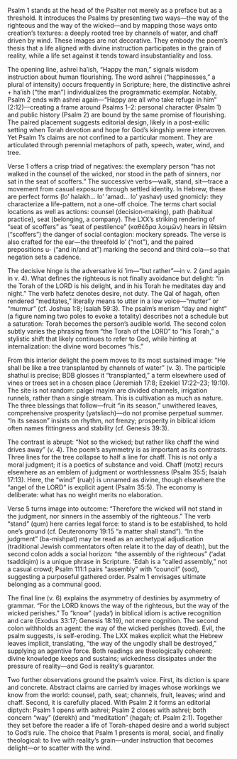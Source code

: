 Psalm 1 stands at the head of the Psalter not merely as a preface but as a threshold. It introduces the Psalms by presenting two ways—the way of the righteous and the way of the wicked—and by mapping those ways onto creation’s textures: a deeply rooted tree by channels of water, and chaff driven by wind. These images are not decorative. They embody the poem’s thesis that a life aligned with divine instruction participates in the grain of reality, while a life set against it tends toward insubstantiality and loss.

The opening line, ashrei ha’ish, “Happy the man,” signals wisdom instruction about human flourishing. The word ashrei (“happinesses,” a plural of intensity) occurs frequently in Scripture; here, the distinctive ashrei + ha’ish (“the man”) individualizes the programmatic exemplar. Notably, Psalm 2 ends with ashrei again—“Happy are all who take refuge in him” (2:12)—creating a frame around Psalms 1–2: personal character (Psalm 1) and public history (Psalm 2) are bound by the same promise of flourishing. The paired placement suggests editorial design, likely in a post-exilic setting when Torah devotion and hope for God’s kingship were interwoven. Yet Psalm 1’s claims are not confined to a particular moment. They are articulated through perennial metaphors of path, speech, water, wind, and tree.

Verse 1 offers a crisp triad of negatives: the exemplary person “has not walked in the counsel of the wicked, nor stood in the path of sinners, nor sat in the seat of scoffers.” The successive verbs—walk, stand, sit—trace a movement from casual exposure through settled identity. In Hebrew, these are perfect forms (lo’ halakh… lo’ ‘amad… lo’ yashav) used gnomicly: they characterize a life-pattern, not a one-off choice. The terms chart social locations as well as actions: counsel (decision-making), path (habitual practice), seat (belonging, a company). The LXX’s striking rendering of “seat of scoffers” as “seat of pestilence” (καθέδρα λοιμῶν) hears in lētsim (“scoffers”) the danger of social contagion: mockery spreads. The verse is also crafted for the ear—the threefold lo’ (“not”), and the paired prepositions u- (“and in/and at”) marking the second and third cola—so that negation sets a cadence.

The decisive hinge is the adversative ki ’im—“but rather”—in v. 2 (and again in v. 4). What defines the righteous is not finally avoidance but delight: “in the Torah of the LORD is his delight, and in his Torah he meditates day and night.” The verb ḥafetz denotes desire, not duty. The Qal of hagah, often rendered “meditates,” literally means to utter in a low voice—“mutter” or “murmur” (cf. Joshua 1:8; Isaiah 59:3). The psalm’s merism “day and night” (a figure naming two poles to evoke a totality) describes not a schedule but a saturation: Torah becomes the person’s audible world. The second colon subtly varies the phrasing from “the Torah of the LORD” to “his Torah,” a stylistic shift that likely continues to refer to God, while hinting at internalization: the divine word becomes “his.”

From this interior delight the poem moves to its most sustained image: “He shall be like a tree transplanted by channels of water” (v. 3). The participle shathul is precise; BDB glosses it “transplanted,” a term elsewhere used of vines or trees set in a chosen place (Jeremiah 17:8; Ezekiel 17:22–23; 19:10). The site is not random: palgei mayim are divided channels, irrigation runnels, rather than a single stream. This is cultivation as much as nature. The three blessings that follow—fruit “in its season,” unwithered leaves, comprehensive prosperity (yatsliach)—do not promise perpetual summer. “In its season” insists on rhythm, not frenzy; prosperity in biblical idiom often names fittingness and stability (cf. Genesis 39:3).

The contrast is abrupt: “Not so the wicked; but rather like chaff the wind drives away” (v. 4). The poem’s asymmetry is as important as its contrasts. Three lines for the tree collapse to half a line for chaff. This is not only a moral judgment; it is a poetics of substance and void. Chaff (motz) recurs elsewhere as an emblem of judgment or worthlessness (Psalm 35:5; Isaiah 17:13). Here, the “wind” (ruaḥ) is unnamed as divine, though elsewhere the “angel of the LORD” is explicit agent (Psalm 35:5). The economy is deliberate: what has no weight merits no elaboration.

Verse 5 turns image into outcome: “Therefore the wicked will not stand in the judgment, nor sinners in the assembly of the righteous.” The verb “stand” (qum) here carries legal force: to stand is to be established, to hold one’s ground (cf. Deuteronomy 19:15 “a matter shall stand”). “In the judgment” (ba-mishpat) may be read as an archetypal adjudication (traditional Jewish commentators often relate it to the day of death), but the second colon adds a social horizon: “the assembly of the righteous” (‘adat tsaddiqim) is a unique phrase in Scripture. ’Edah is a “called assembly,” not a casual crowd; Psalm 111:1 pairs “assembly” with “council” (sod), suggesting a purposeful gathered order. Psalm 1 envisages ultimate belonging as a communal good.

The final line (v. 6) explains the asymmetry of destinies by asymmetry of grammar. “For the LORD knows the way of the righteous, but the way of the wicked perishes.” To “know” (yada‘) in biblical idiom is active recognition and care (Exodus 33:17; Genesis 18:19), not mere cognition. The second colon withholds an agent: the way of the wicked perishes (toved). Evil, the psalm suggests, is self-eroding. The LXX makes explicit what the Hebrew leaves implicit, translating, “the way of the ungodly shall be destroyed,” supplying an agentive force. Both readings are theologically coherent: divine knowledge keeps and sustains; wickedness dissipates under the pressure of reality—and God is reality’s guarantor.

Two further observations ground the psalm’s voice. First, its diction is spare and concrete. Abstract claims are carried by images whose workings we know from the world: counsel, path, seat; channels, fruit, leaves; wind and chaff. Second, it is carefully placed. With Psalm 2 it forms an editorial diptych: Psalm 1 opens with ashrei; Psalm 2 closes with ashrei; both concern “way” (derekh) and “meditation” (hagah; cf. Psalm 2:1). Together they set before the reader a life of Torah-shaped desire and a world subject to God’s rule. The choice that Psalm 1 presents is moral, social, and finally theological: to live with reality’s grain—under instruction that becomes delight—or to scatter with the wind.